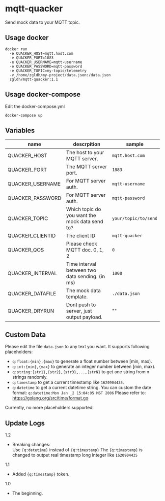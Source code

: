 # mqtt-quacker

Send mock data to your MQTT topic.

## Usage docker
```
docker run 
  -e QUACKER_HOST=mqtt.host.com 
  -e QUACKER_PORT=1883 
  -e QUACKER_USERNAME=mqtt-username 
  -e QUACKER_PASSWORD=mqtt-password 
  -e QUACKER_TOPIC=my-topic/telemetry 
  -v /home/zgldh/my-project/data.json:/data.json 
  zgldh/mqtt-quacker:1.1
```

## Usage docker-compose

Edit the docker-compose.yml  
```
docker-compose up 
```


## Variables

name| descrpition | sample
----|-------------|---------
QUACKER_HOST| The host to your MQTT server. | `mqtt.host.com`
QUACKER_PORT| The MQTT server port. |`1883`
QUACKER_USERNAME| For MQTT server auth. |`mqtt-username`
QUACKER_PASSWORD| For MQTT server auth. |`mqtt-password`
QUACKER_TOPIC| Which topic do you want the mock data send to? |`your/topic/to/send`
QUACKER_CLIENTID| The client ID |`mqtt-quacker`
QUACKER_QOS| Please check MQTT doc. 0, 1, 2 |`0`
QUACKER_INTERVAL| Time interval between two data sending. (in ms) |`1000`
QUACKER_DATAFILE| The mock data template. |`./data.json`
QUACKER_DRYRUN| Dont push to server, just output payload. |""

## Custom Data
Please edit the file `data.json` to any text you want. It supports following placeholders:
- `q:float:{min},{max}` to generate a float number between [min, max).
- `q:int:{min},{max}` to generate an integer number between [min, max).
- `q:string:{str1},{str2},{str3},...,{strN}` to get one string from n strings randomly.
- `q:timestamp` to get a current timestamp like `1620904435`.
- `q:datetime` to get a current datetime string. You can custom the date format: `q:datetime:Mon Jan _2 15:04:05 MST 2006` Please refer to: https://golang.org/src/time/format.go

Currently, no more placeholders supported.

## Update Logs
1.2
- Breaking changes:  
    Use `{q:datetime}` instead of `{q:timestamp}` 
    The `{q:timestamp}` is changed to output real timestamp long integer like `1620904435`
    
1.1
- Added `{q:timestamp}` token.

1.0
- The beginning.

